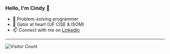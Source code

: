<!---
wcindyw/wcindyw is a ✨ special ✨ repository because its `README.md` (this file) appears on your GitHub profile.
You can click the Preview link to take a look at your changes.
--->

### Hello, I'm Cindy 👋

* 🧩 Problem-solving programmer 
* 🐊 Gator at heart (UF CISE & ISOM)
* 📫 Connect with me on [LinkedIn](https://www.linkedin.com/in/wcindyw/)

---

![Visitor Count](https://profile-counter.glitch.me/wcindyw/count.svg)
